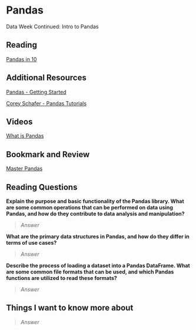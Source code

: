# Pandas

Data Week Continued: Intro to Pandas

## Reading

[Pandas in 10](https://pandas.pydata.org/pandas-docs/stable/user_guide/10min.html)

## Additional Resources

[Pandas - Getting Started](https://pandas.pydata.org/pandas-docs/stable/getting_started/intro_tutorials/index.html)

[Corey Schafer - Pandas Tutorials](https://www.youtube.com/playlist?list=PL-osiE80TeTsWmV9i9c58mdDCSskIFdDS)

## Videos

[What is Pandas](https://www.youtube.com/watch?v=dcqPhpY7tWk&t=391s)

## Bookmark and Review

[Master Pandas](https://towardsdatascience.com/be-a-more-efficient-data-scientist-today-master-pandas-with-this-guide-ea362d27386)

## Reading Questions

**Explain the purpose and basic functionality of the Pandas library. What are some common operations that can be performed on data using Pandas, and how do they contribute to data analysis and manipulation?**

>*Answer*

**What are the primary data structures in Pandas, and how do they differ in terms of use cases?**

>*Answer*

**Describe the process of loading a dataset into a Pandas DataFrame. What are some common file formats that can be used, and which Pandas functions are utilized to read these formats?**

>*Answer*

## Things I want to know more about

>*Answer*
